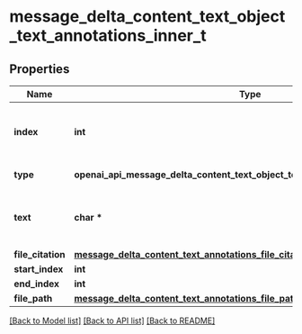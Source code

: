 # message_delta_content_text_object_text_annotations_inner_t

## Properties
Name | Type | Description | Notes
------------ | ------------- | ------------- | -------------
**index** | **int** | The index of the annotation in the text content part. | 
**type** | **openai_api_message_delta_content_text_object_text_annotations_inner_TYPE_e** | Always &#x60;file_citation&#x60;. | 
**text** | **char \*** | The text in the message content that needs to be replaced. | [optional] 
**file_citation** | [**message_delta_content_text_annotations_file_citation_object_file_citation_t**](message_delta_content_text_annotations_file_citation_object_file_citation.md) \* |  | [optional] 
**start_index** | **int** |  | [optional] 
**end_index** | **int** |  | [optional] 
**file_path** | [**message_delta_content_text_annotations_file_path_object_file_path_t**](message_delta_content_text_annotations_file_path_object_file_path.md) \* |  | [optional] 

[[Back to Model list]](../README.md#documentation-for-models) [[Back to API list]](../README.md#documentation-for-api-endpoints) [[Back to README]](../README.md)


